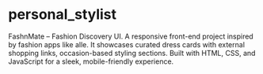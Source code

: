 # personal_stylist
FashnMate – Fashion Discovery UI. A responsive front-end project inspired by fashion apps like alle. It showcases curated dress cards with external shopping links, occasion-based styling sections. Built with HTML, CSS, and JavaScript for a sleek, mobile-friendly experience.
